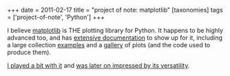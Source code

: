 +++
date = 2011-02-17
title = "project of note: matplotlib"
[taxonomies]
tags = ['project-of-note', 'Python']
+++

I believe [matplotlib] is THE plotting library for Python. It happens to
be highly advanced too, and has [extensive documentation] to show up for
it, including a large collection [examples] and a [gallery] of plots
(and the code used to produce them).

[I played a bit with it] and [was later on impressed by its
versatility].

  [matplotlib]: http://matplotlib.sourceforge.net/
  [extensive documentation]: http://matplotlib.sourceforge.net/contents.html
  [examples]: http://matplotlib.sourceforge.net/examples/index.html
  [gallery]: http://matplotlib.sourceforge.net/gallery.html
  [I played a bit with it]: @/plotting-with-matplotlib.md
  [was later on impressed by its versatility]: @/matplotlib-rocks.md
